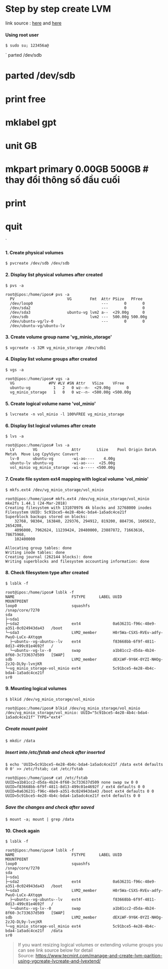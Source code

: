 # Step by step create LVM
link source : [here](https://www.tecmint.com/manage-and-create-lvm-parition-using-vgcreate-lvcreate-and-lvextend/) and [here](https://docs.gluster.org/en/latest/Administrator%20Guide/formatting-and-mounting-bricks/)

#### Using root user 
`$ sudo su; 123456a@`

`
parted /dev/sdb

# parted /dev/sdb
# print free
# mklabel gpt
# unit GB
# mkpart primary 0.00GB 500GB # thay đổi thông số đầu cuối
# print
# quit
`
#### 1. Create physical volumes
`$ pvcreate /dev/sdb /dev/sdb`

#### 2. Display list physical volumes after created
`$ pvs -a`

```
root@ipos:/home/ipos# pvs -a
  PV                       VG        Fmt  Attr PSize   PFree
  /dev/loop0                              ---       0       0
  /dev/sda2                               ---       0       0
  /dev/sda3                ubuntu-vg lvm2 a--  <29.00g      0
  /dev/sdb                           lvm2 ---  500.00g 500.00g
  /dev/ubuntu-vg/lv-0                     ---       0       0
  /dev/ubuntu-vg/ubuntu-lv
```


#### 3. Create volume group name 'vg_minio_storage'
`$ vgcreate -s 32M vg_minio_storage /dev/sdb1`

#### 4. Display list volume groups after created
`$ vgs -a`

```
root@ipos:/home/ipos# vgs -a
  VG               #PV #LV #SN Attr   VSize    VFree
  ubuntu-vg          1   2   0 wz--n-  <29.00g       0
  vg_minio_storage   1   0   0 wz--n- <500.00g <500.00g
```



#### 5. Create logical volume name 'vol_minio'
`$ lvcreate -n vol_minio -l 100%FREE vg_minio_storage`

#### 6. Display list logical volumes after create
`$ lvs -a`

```
root@ipos:/home/ipos# lvs -a
  LV        VG               Attr       LSize    Pool Origin Data%  Meta%  Move Log Cpy%Sync Convert
  lv-0      ubuntu-vg        -wi-ao----    4.00g
  ubuntu-lv ubuntu-vg        -wi-ao----  <25.00g
  vol_minio vg_minio_storage -wi-a----- <500.00g
```

#### 7. Create file system ext4 mapping with logical volume 'vol_minio'
`$ mkfs.ext4 /dev/vg_minio_storage/vol_minio`

```
root@ipos:/home/ipos# mkfs.ext4 /dev/vg_minio_storage/vol_minio
mke2fs 1.44.1 (24-Mar-2018)
Creating filesystem with 131070976 4k blocks and 32768000 inodes
Filesystem UUID: 5c91bce5-4e28-4b4c-bda4-1a5adc4ce21f
Superblock backups stored on blocks:
	32768, 98304, 163840, 229376, 294912, 819200, 884736, 1605632, 2654208,
	4096000, 7962624, 11239424, 20480000, 23887872, 71663616, 78675968,
	102400000

Allocating group tables: done
Writing inode tables: done
Creating journal (262144 blocks): done
Writing superblocks and filesystem accounting information: done
```

#### 8. Check filesystem type after created
`$ lsblk -f`

```
root@ipos:/home/ipos# lsblk -f
NAME                         FSTYPE      LABEL UUID                                   MOUNTPOINT
loop0                        squashfs                                                 /snap/core/7270
sda
├─sda1
├─sda2                       ext4              0a636231-f96c-48e9-a351-0c024943da43   /boot
└─sda3                       LVM2_member       H0r5Wa-CSXS-RVEv-adfy-PwuO-LuCx-AXtqqm
  ├─ubuntu--vg-ubuntu--lv    ext4              f83668bb-6f9f-4811-8d13-499c01e4692f   /
  └─ubuntu--vg-lv--0         swap              a1b81cc2-d5da-4b24-8f60-3c733637d509   [SWAP]
sdb                          LVM2_member       dEXiWF-9Y6K-0YZI-NHOg-2zJQ-DL9y-lvnjKR
└─vg_minio_storage-vol_minio ext4              5c91bce5-4e28-4b4c-bda4-1a5adc4ce21f
sr0
```

#### 9. Mounting logical volumes 
`$ blkid /dev/vg_minio_storage/vol_minio`

```
root@ipos:/home/ipos# blkid /dev/vg_minio_storage/vol_minio
/dev/vg_minio_storage/vol_minio: UUID="5c91bce5-4e28-4b4c-bda4-1a5adc4ce21f" TYPE="ext4"
```


##### Create mount point
`$ mkdir /data`

##### Insert into /etc/fstab and check after inserted
`$ echo 'UUID=5c91bce5-4e28-4b4c-bda4-1a5adc4ce21f /data ext4 defaults 0 0' >> /etc/fstab; cat /etc/fstab`

```
root@ipos:/home/ipos# cat /etc/fstab
UUID=a1b81cc2-d5da-4b24-8f60-3c733637d509 none swap sw 0 0
UUID=f83668bb-6f9f-4811-8d13-499c01e4692f / ext4 defaults 0 0
UUID=0a636231-f96c-48e9-a351-0c024943da43 /boot ext4 defaults 0 0
UUID=5c91bce5-4e28-4b4c-bda4-1a5adc4ce21f ext4 defaults 0 0
```

##### Save the changes and check after saved
`$ mount -a; mount | grep /data`

#### 10. Check again
`$ lsblk -f`

```
root@ipos:/home/ipos# lsblk -f
NAME                         FSTYPE      LABEL UUID                                   MOUNTPOINT
loop0                        squashfs                                                 /snap/core/7270
sda
├─sda1
├─sda2                       ext4              0a636231-f96c-48e9-a351-0c024943da43   /boot
└─sda3                       LVM2_member       H0r5Wa-CSXS-RVEv-adfy-PwuO-LuCx-AXtqqm
  ├─ubuntu--vg-ubuntu--lv    ext4              f83668bb-6f9f-4811-8d13-499c01e4692f   /
  └─ubuntu--vg-lv--0         swap              a1b81cc2-d5da-4b24-8f60-3c733637d509   [SWAP]
sdb                          LVM2_member       dEXiWF-9Y6K-0YZI-NHOg-2zJQ-DL9y-lvnjKR
└─vg_minio_storage-vol_minio ext4              5c91bce5-4e28-4b4c-bda4-1a5adc4ce21f   /data
sr0
```

> If you want resizing logical volumes or extending volume groups you can see link source below for detail <br>
> Source: https://www.tecmint.com/manage-and-create-lvm-parition-using-vgcreate-lvcreate-and-lvextend/

